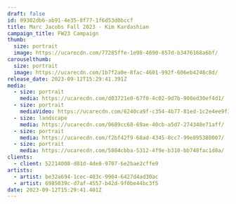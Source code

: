 ```yaml
---
draft: false
id: 09302db6-ab91-4e35-8f77-1f6d53d0bccf
title: Marc Jacobs Fall 2023 - Kim Kardashian
campaign_title: FW23 Campaign
thumb:
  size: portrait
  image: https://ucarecdn.com/77285ffe-1e98-4690-857d-b3476168a6bf/
carouselthumb:
  size: portrait
  image: https://ucarecdn.com/1b7f2a0e-8fac-4601-992f-606eb4248c8d/
release_date: 2023-09-12T15:29:41.391Z
media:
  - size: portrait
    media: https://ucarecdn.com/d03721e0-67f0-4c02-9d7b-900ed30ef4d1/
  - size: portrait
    mediaVideo: https://ucarecdn.com/6240ca9f-c354-4b77-81ed-1c2e4ee9f1d8/
  - size: landscape
    media: https://ucarecdn.com/9689cc68-69ae-40cb-a5d7-274348e71aff/
  - size: portrait
    media: https://ucarecdn.com/f2bf42f9-68ad-4345-8cc7-99e895380007/
  - size: portrait
    media: https://ucarecdn.com/5804cbba-5312-4f9e-b310-bb748fac1d8a/
clients:
  - client: 52214008-d81d-4de8-9707-6e2bae2cffe9
artists:
  - artist: be32a694-1cec-403c-9904-6427d4ad30ac
  - artist: 6985039c-d7af-4557-b42d-9f0be44bc3f5
date: 2023-09-12T15:29:41.401Z
---
```

